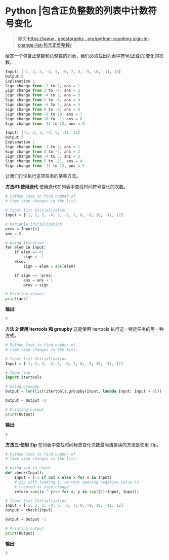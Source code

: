 # Python |包含正负整数的列表中计数符号变化

> 原文:[https://www . geesforgeks . org/python-counting-sign-in-change-list-包含正负整数/](https://www.geeksforgeeks.org/python-counting-sign-change-in-list-containing-positive-and-negative-integers/)

给定一个包含正整数和负整数的列表，我们必须找出列表中符号(正或负)变化的次数。

```py
Input: [-1, 2, 3, -4, 5, -6, 7, 8, -9, 10, -11, 12] 
Output:9
Explanation : 
Sign change from -1 to 2, ans = 1
Sign change from 3 to -4, ans = 2
Sign change from -4 to 5, ans = 3
Sign change from 5 to -6, ans = 4
Sign change from -6 to 7, ans = 5
Sign change from 8 to -9, ans = 6
Sign change from -9 to 10, ans = 7
Sign change from 10 to -11 ans = 8
Sign change from -11 to 12, ans = 9

Input: [-1, 2, 3, -4, 5, -11, 12]  
Output:5
Explanation :
Sign change from -1 to 2, ans = 1
Sign change from 3 to -4, ans = 2
Sign change from -4 to 5, ans = 3
Sign change from 5 to -11, ans = 4
Sign change from -11 to 12, ans = 5

```

让我们讨论执行这项任务的某些方式。

**方法#1:使用迭代**
使用迭代在列表中查找时间符号变化的次数。

```py
# Python Code to find number of 
# time sign changes in the list.

# Input list Initialization
Input = [-1, 2, 3, -4, 5, -6, 7, 8, -9, 10, -11, 12] 

# Variable Initialization
prev = Input[0]
ans = 0

# Using Iteration
for elem in Input:
    if elem == 0:
        sign = -1
    else:
        sign = elem / abs(elem)

    if sign == -prev:
        ans = ans + 1
        prev = sign

# Printing answer
print(ans)
```

**输出:**

```py
9
```

**方法 2:使用 Itertools 和 groupby**
这是使用 itertools 执行这一特定任务的另一种方式。

```py
# Python Code to find number of 
# time sign changes in the list.

# Input list Initialization
Input = [-1, 2, 3, -4, 5, -6, 7, 8, -9, 10, -11, 12] 

# Importing
import itertools

# Using groupby
Output = len(list(itertools.groupby(Input, lambda Input: Input > 0)))

Output = Output -1

# Printing output
print(Output)
```

**输出:**

```py
9
```

**方法三:使用 Zip**
在列表中查找时间标志变化次数最简洁易读的方法是使用 Zip。

```py
# Python Code to find number of 
# time sign changes in the list.

# Using zip to check
def check(Input):
    Input = [-1 if not x else x for x in Input]
    # zip with leading 1, so that opening negative value is 
    # treated as sign change
    return sum((x ^ y)<0 for x, y in zip([1]+Input, Input))

# Input list Initialization
Input = [-1, 2, 3, -4, 5, -6, 7, 8, -9, 10, -11, 12] 
Output = check(Input)

Output = Output -1

# Printing output
print(Output)
```

**输出:**

```py
9
```